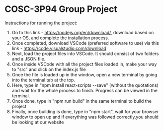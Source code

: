 # COSC-3P94 Group Project

Instructions for running the project:

  1. Go to this link - https://nodejs.org/en/download/, download based on your OS, and complete the installation process.
  2. Once completed, download VSCode (preferred software to use) via this link - https://code.visualstudio.com/download
  3. Next, load the project files into VSCode. It should consist of two folders and a JSON file.
  4. Once inside VSCode with all the project files loaded in, make your way to "src" and click on the index.js file
  5. Once the file is loaded up in the window, open a new terminal by going into the terminal tab at the top.
  6. Here, type in "npm install react-scripts --save" (without the quotations) and wait for the whole process to finish. Progress can be viewed in the terminal.
  7. Once done, type in "npm run build" in the same terminal to build the project
  8. Finally, once building is done, type in "npm start", wait for your browser window to open up and if everything was followed correctly,you should be looking at our website
